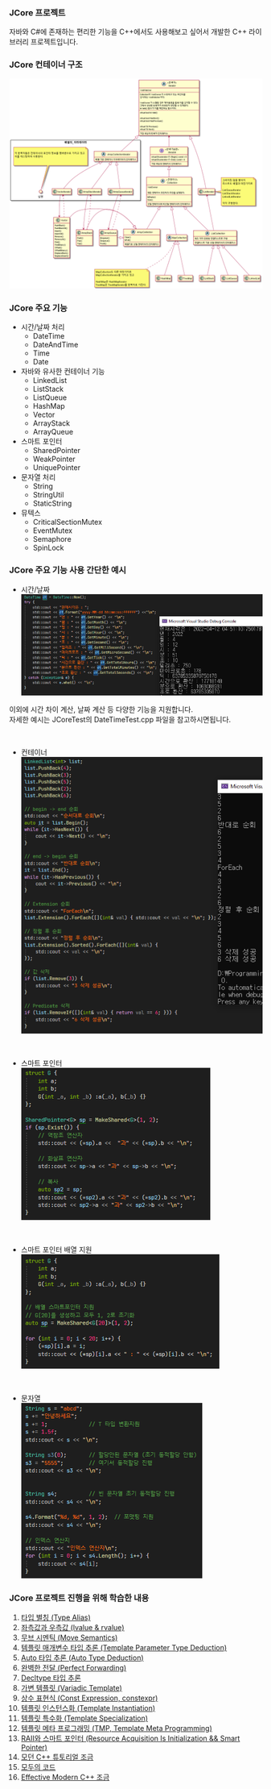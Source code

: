 ### JCore 프로젝트
자바와 C#에 존재하는 편리한 기능을 C++에서도 사용해보고 싶어서 개발한 C++ 라이브러리 프로젝트입니다.


### JCore 컨테이너 구조
![ContainerStructure](Images/ContainerStructure.png)

### JCore 주요 기능
 - 시간/날짜 처리
   * DateTime
   * DateAndTime
   * Time
   * Date
 - 자바와 유사한 컨테이너 기능
   * LinkedList
   * ListStack
   * ListQueue
   * HashMap
   * Vector
   * ArrayStack
   * ArrayQueue
 - 스마트 포인터
   * SharedPointer
   * WeakPointer
   * UniquePointer
 - 문자열 처리
   * String
   * StringUtil
   * StaticString
 - 뮤텍스
   * CriticalSectionMutex
   * EventMutex
   * Semaphore
   * SpinLock


### JCore 주요 기능 사용 간단한 예시
 - 시간/날짜  
![DateTime](Images/JCore/DateTime.png)  

이외에 시간 차이 계산, 날짜 계산 등 다양한 기능을 지원합니다.   
자세한 예시는 JCoreTest의 DateTimeTest.cpp 파일을 참고하시면됩니다.

<br>

- 컨테이너  
![LinkedList](Images/JCore/LinkedList.png)
   
<br>

- 스마트 포인터  
![SharedPointer](Images/JCore/SharedPointer.png)

<br>

- 스마트 포인터 배열 지원
![SharedPointerArray](Images/JCore/SharedPointerArray.png)



<br>

- 문자열  
![String](Images/JCore/String.png)
  


### JCore 프로젝트 진행을 위해 학습한 내용
1. [타입 별칭 (Type Alias)](https://blog.naver.com/wjdeh313/222615121589)
2. [좌측값과 우측값 (lvalue & rvalue)](https://blog.naver.com/wjdeh313/222615121910)
3. [무브 시멘틱 (Move Semantics)](https://blog.naver.com/wjdeh313/222615341416)
4. [템플릿 매개변수 타입 추론 (Template Parameter Type Deduction)](https://blog.naver.com/wjdeh313/222616847683)
5. [Auto 타입 추론 (Auto Type Deduction)](https://blog.naver.com/wjdeh313/222616913687)
6. [완벽한 전달 (Perfect Forwarding)](https://blog.naver.com/wjdeh313/222617856774)
7. [Decltype 타입 추론](https://blog.naver.com/wjdeh313/222618643998)
8. [가변 템플릿 (Variadic Template)](https://blog.naver.com/wjdeh313/222620715563)
9. [상수 표현식 (Const Expression, constexpr)](https://blog.naver.com/wjdeh313/222621831140)
10. [템플릿 인스턴스화 (Template Instantiation)](https://blog.naver.com/wjdeh313/222622599396)
11. [템플릿 특수화 (Template Specialization)](https://blog.naver.com/wjdeh313/222623206660)
12. [템플릿 메타 프로그래밍 (TMP, Template Meta Programming)](https://blog.naver.com/wjdeh313/222623922363)
13. [RAII와 스마트 포인터 (Resource Acquisition Is Initialization && Smart Pointer)](https://blog.naver.com/wjdeh313/222624820932)
14. [모던 C++ 튜토리얼 조금](https://github.com/changkun/modern-cpp-tutorial)
15. [모두의 코드](https://modoocode.com/221#page-heading-1)
16. [Effective Modern C++ 조금](http://ajwmain.iptime.org/programming/book_summary/%5B03%5Deffective_modern_cpp/effective_modern_cpp.html)